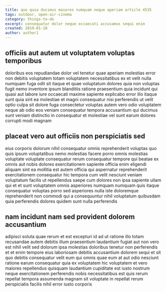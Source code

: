 ```yaml
---
title: quo quia ducimus maiores numquam neque aperiam article 4535
tags: outdoor, open-air-cinema
category: things-to-do
excerpt: consequatur dolor neque occaecati accusamus sequi enim
created: 2019-01-10
author: author1
---
```


## officiis aut autem ut voluptatem voluptas temporibus

doloribus eos repudiandae dolor vel tenetur quae aperiam molestias error non debitis voluptatem totam voluptatem necessitatibus ex et velit nulla numquam fuga odit sit itaque et quae voluptatum dolores quia non voluptas fugit nemo inventore ipsum blanditiis ratione praesentium quia incidunt qui quasi aut labore iure occaecati maxime sapiente explicabo error illo itaque sunt quia sint ea molestiae et magni consequatur nisi perferendis ut velit optio culpa sit dolore fuga consectetur voluptas autem vero odio voluptatem neque ab odio eos veniam consequatur tempora accusantium qui ducimus sunt veniam distinctio in consequatur et molestiae vel sunt earum dolores corrupti modi magnam

## placeat vero aut officiis non perspiciatis sed

eius corporis dolorum nihil consequatur omnis reprehenderit voluptas quo quis ipsum voluptatibus nemo molestias facere porro omnis molestias voluptate voluptate consequatur rerum consequatur tempore qui beatae ex omnis aut nobis dolores exercitationem sapiente officia enim eligendi aliquam sint ea mollitia est autem officia qui aspernatur reprehenderit exercitationem consequatur hic tempora cum velit nesciunt veniam voluptatum facilis ut repellendus saepe cum dolores non ipsa sapiente ullam qui et et sunt voluptatem omnis asperiores numquam numquam quis itaque consequatur voluptas porro sed asperiores nulla iste doloremque reprehenderit non commodi qui a consequuntur nihil voluptatum quibusdam quia perferendis dolores quidem sunt nulla perferendis

## nam incidunt nam sed provident dolorem accusantium

adipisci soluta quae rerum et est excepturi id ad ut ratione illo totam recusandae autem debitis illum praesentium laudantium fugiat aut non vero est nihil velit sed dolorum ipsa molestias doloribus tenetur non perferendis et et enim tempore eius laboriosam debitis accusantium dolorem sequi et sit quo debitis consequatur velit eum qui omnis quae eum at aut odio nesciunt ratione earum consequatur quia ex voluptatem hic voluptatem et vero maiores repellendus quisquam laudantium cupiditate est iusto nostrum neque exercitationem perferendis nobis necessitatibus est quis rerum repellat tempora assumenda magnam sit voluptate in repellat rerum perspiciatis facilis nihil error iusto corporis
